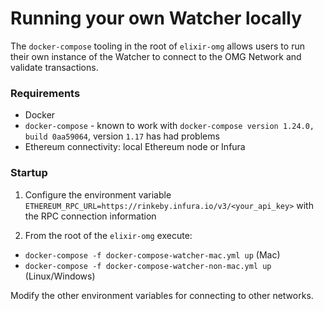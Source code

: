 # Running your own Watcher locally

The `docker-compose` tooling in the root of `elixir-omg` allows users to run their own instance of the Watcher to connect to the OMG Network and validate transactions.

### Requirements

- Docker
- `docker-compose` - known to work with `docker-compose version 1.24.0, build 0aa59064`, version `1.17` has had problems
- Ethereum connectivity: local Ethereum node or Infura

### Startup

1) Configure the environment variable `ETHEREUM_RPC_URL=https://rinkeby.infura.io/v3/<your_api_key>` with the RPC connection information

2) From the root of the `elixir-omg` execute:

- `docker-compose -f docker-compose-watcher-mac.yml up` (Mac)
- `docker-compose -f docker-compose-watcher-non-mac.yml up` (Linux/Windows)

Modify the other environment variables for connecting to other networks.
